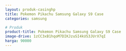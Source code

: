 ```yaml
---
layout: produk-casinghp
title: Pokemon Pikachu Samsung Galaxy S9 Case
categories: samsung

# Produk
product-title: Pokemon Pikachu Samsung Galaxy S9 Case
image-drive: 1zCC3xB1hqoM7DIKJzuSI4kUS3JUrX7qI
harga: 90000
---
```

